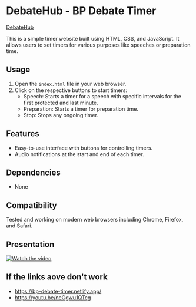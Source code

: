 # DebateHub - BP Debate Timer

[DebateHub](https://bp-debate-timer.netlify.app/)

This is a simple timer website built using HTML, CSS, and JavaScript. It allows users to set timers for various purposes like speeches or preparation time. 

## Usage
1. Open the `index.html` file in your web browser.
2. Click on the respective buttons to start timers:
   - Speech: Starts a timer for a speech with specific intervals for the first protected and last minute.
   - Preparation: Starts a timer for preparation time.
   - Stop: Stops any ongoing timer.

## Features
- Easy-to-use interface with buttons for controlling timers.
- Audio notifications at the start and end of each timer.

## Dependencies
- None

## Compatibility
Tested and working on modern web browsers including Chrome, Firefox, and Safari.

## Presentation
[![Watch the video](https://img.youtube.com/vi/neGgwu1QTcg/hqdefault.jpg)](https://youtu.be/neGgwu1QTcg)


## If the links aove don't work

- https://bp-debate-timer.netlify.app/
- https://youtu.be/neGgwu1QTcg